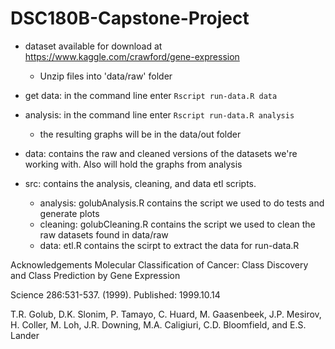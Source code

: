 # DSC180B-Capstone-Project
- dataset available for download at https://www.kaggle.com/crawford/gene-expression
  - Unzip files into 'data/raw' folder
- get data: in the command line enter `Rscript run-data.R data`
- analysis: in the command line enter `Rscript run-data.R analysis`
  - the resulting graphs will be in the data/out folder 

- data: contains the raw and cleaned versions of the datasets we're working with. Also will hold the graphs from analysis
- src: contains the analysis, cleaning, and data etl scripts.
  - analysis: golubAnalysis.R contains the script we used to do tests and generate plots
  - cleaning: golubCleaning.R contains the script we used to clean the raw datasets found in data/raw
  - data: etl.R contains the scirpt to extract the data for run-data.R
  
Acknowledgements
Molecular Classification of Cancer: Class Discovery and Class Prediction by Gene Expression

Science 286:531-537. (1999). Published: 1999.10.14

T.R. Golub, D.K. Slonim, P. Tamayo, C. Huard, M. Gaasenbeek, J.P. Mesirov, H. Coller, M. Loh, J.R. Downing, M.A. Caligiuri, C.D. Bloomfield, and E.S. Lander
